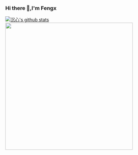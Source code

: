 ### Hi there 👋,I'm Fengx

<!--
**fengx20/fengx20** is a ✨ _special_ ✨ repository because its `README.md` (this file) appears on your GitHub profile.

Here are some ideas to get you started:

- 🔭 I’m currently working on ...
- 🌱 I’m currently learning ...
- 👯 I’m looking to collaborate on ...
- 🤔 I’m looking for help with ...
- 💬 Ask me about ...
- 📫 How to reach me: ...
- 😄 Pronouns: ...
- ⚡ Fun fact: ...
-->

[![沉心's github stats](https://github-readme-stats.vercel.app/api?username=fengx20&theme=tokyonight&show_icons=true&title_color=fff&icon_color=79ff97&text_color=9f9f9f&bg_color=151515)](https://github.com/fengx20)<img align="center" src="https://kevinofneu-blog-static.oss-cn-beijing.aliyuncs.com/gif/change_the_world.gif" width="400px"/>



